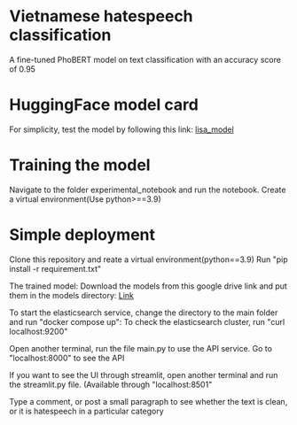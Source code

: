 # Vietnamese hatespeech classification 
A fine-tuned PhoBERT model on text classification with an accuracy score of 0.95

# HuggingFace model card
For simplicity, test the model by following this link: [lisa_model](https://huggingface.co/lisagrace/hate_speech_bert)

# Training the model
Navigate to the folder experimental_notebook and run the notebook. Create a virtual environment(Use python>==3.9)
# Simple deployment
Clone this repository and reate a virtual environment(python==3.9) 
Run "pip install -r requirement.txt"

The trained model: Download the models from this google drive link and put them in the models directory: [Link](https://drive.google.com/drive/folders/15iEfry_iSTiZk6UpWiVwoyv7kjpEtb6w)

To start the elasticsearch service, change the directory to the main folder and run "docker compose up": To check the elasticsearch cluster, run "curl localhost:9200" 

Open another terminal, run the file main.py to use the API service. Go to "localhost:8000" to see the API 

If you want to see the UI through streamlit, open another terminal and run the streamlit.py file. (Available through "localhost:8501"

Type a comment, or post a small paragraph to see whether the text is clean, or it is hatespeech in a particular category 

